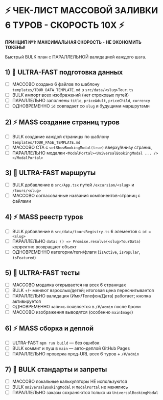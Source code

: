 # ⚡ ЧЕК-ЛИСТ МАССОВОЙ ЗАЛИВКИ 6 ТУРОВ - СКОРОСТЬ 10X ⚡

**ПРИНЦИП №1: МАКСИМАЛЬНАЯ СКОРОСТЬ - НЕ ЭКОНОМИТЬ ТОКЕНЫ!**

Быстрый BULK план с ПАРАЛЛЕЛЬНОЙ валидацией каждого шага.

## 1) 🚀 ULTRA-FAST подготовка данных
- [ ] МАССОВО создано 6 файлов по шаблону `templates/TOUR_DATA_TEMPLATE.md` в `src/data/<slug>Tour.ts`
- [ ] BULK импорт всех изображений (нет строковых путей)
- [ ] ПАРАЛЛЕЛЬНО заполнены `title`, `priceAdult`, `priceChild`, `currency`
- [ ] ОДНОВРЕМЕННО `id` совпадает со `slug` и будущими маршрутами

## 2) ⚡ MASS создание страниц туров
- [ ] BULK создание каждой страницы по шаблону `templates/TOUR_PAGE_TEMPLATE.md`
- [ ] МАССОВО CTA с `setShowBookingModal(true)` вверху/внизу страниц
- [ ] ПАРАЛЛЕЛЬНО модалки `<ModalPortal><UniversalBookingModal ... /></ModalPortal>`

## 3) 🚀 ULTRA-FAST маршруты
- [ ] BULK добавление в `src/App.tsx` путей `/excursion/<slug>` и `/tours/<slug>`
- [ ] МАССОВО согласованные названия компонентов-страниц с файлами

## 4) ⚡ MASS реестр туров
- [ ] BULK добавление в `src/data/toursRegistry.ts` 6 элементов с `id = <slug>`
- [ ] ПАРАЛЛЕЛЬНО `data: () => Promise.resolve(<slug>TourData)` корректно возвращает объект
- [ ] ОДНОВРЕМЕННО категории/теги/флаги (`isActive`, `isPopular`, `isFeatured`)

## 5) 🚀 ULTRA-FAST тесты
- [ ] МАССОВО модалка открывается на всех 6 страницах
- [ ] BULK +/- меняют взрослых/детей; итоговая цена пересчитывается
- [ ] ПАРАЛЛЕЛЬНО валидация (Имя/Телефон/Дата) работает; кнопка активируется
- [ ] ОДНОВРЕМЕННО запись появляется в `/#/admin` после брони
- [ ] МАССОВО изображения выводятся (особенно `mainImage`)

## 6) ⚡ MASS сборка и деплой
- [ ] ULTRA-FAST `npm run build` — без ошибок
- [ ] BULK коммит и пуш в `main` — авто-деплой GitHub Pages
- [ ] ПАРАЛЛЕЛЬНО проверка прод-URL всех 6 туров + `/#/admin`

## 7) 🚀 BULK стандарты и запреты
- [ ] МАССОВО локальные калькуляторы НЕ используются
- [ ] BULK `UniversalBookingModal` и `ModalPortal` не менялись
- [ ] ПАРАЛЛЕЛЬНО заказы сохраняются только из `UniversalBookingModal`
